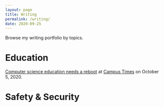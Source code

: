 ```yaml
---
layout: page
title: Writing
permalink: /writing/
date: 2020-09-25
---
```


Browse my writing portfolio by topics. 

# Education

[Computer science education needs a reboot](http://www.campustimes.org/2020/10/05/computer-science-education-needs-a-reboot/) at [Campus Times](http://www.campustimes.org/) on October 5, 2020. 

# Safety & Security
